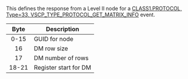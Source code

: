 This defines the response from a Level II node for a [CLASS1.PROTOCOL, Type=33, VSCP_TYPE_PROTOCOL_GET_MATRIX_INFO](./class1.protocol.md#type34) event.

 | Byte   | Description    |
 | :----: | -----------    |
 | 0-15   | GUID for node  |
 | 16     | DM row size    |
 | 17     | DM number of rows |
 | 18-21  | Register start for DM |

 